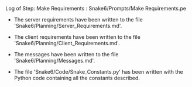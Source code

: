 Log of Step: Make Requirements : Snake6/Prompts/Make Requirements.pe


 - The server requirements have been written to the file 'Snake6/Planning/Server_Requirements.md'.

 - The client requirements have been written to the file 'Snake6/Planning/Client_Requirements.md'.

 - The messages have been written to the file 'Snake6/Planning/Messages.md'.

 - The file 'Snake6/Code/Snake_Constants.py' has been written with the Python code containing all the constants described.